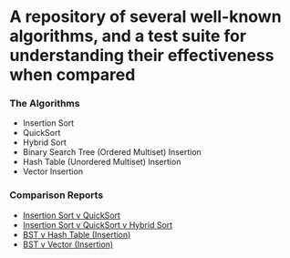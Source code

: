 
<H1>
  A repository of several well-known algorithms, and a test suite for understanding their effectiveness when compared
</H1>

<H3>The Algorithms</H3>
<ul>
  <li>Insertion Sort</li>
  <li>QuickSort</li>
  <li>Hybrid Sort</li>
  <li>Binary Search Tree (Ordered Multiset) Insertion</li>
  <li>Hash Table (Unordered Multiset) Insertion</li>
  <li>Vector Insertion</li>
</ul>


<H3>Comparison Reports</H3>
<ul>
  <li><a href="https://datastudio.google.com/s/id4vw0mGHRw">Insertion Sort v QuickSort</a></li>
  <li><a href="https://datastudio.google.com/s/nnmAk-cWTy0">Insertion Sort v QuickSort v Hybrid Sort</a></li>
  <li><a href="https://datastudio.google.com/s/saB2b5eXY3I">BST v Hash Table (Insertion)</a></li>
  <li><a href="https://datastudio.google.com/s/qLY7HbHsBXk">BST v Vector (Insertion)</a></li>
</ul>
